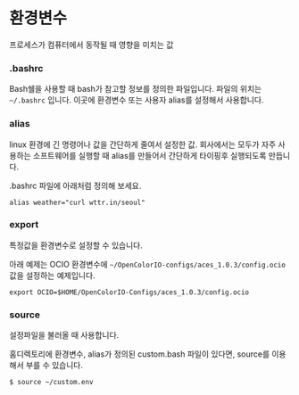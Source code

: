 # 환경변수
프로세스가 컴퓨터에서 동작될 때 영향을 미치는 값

### .bashrc
Bash쉘을 사용할 때 bash가 참고할 정보를 정의한 파일입니다.
파일의 위치는 `~/.bashrc` 입니다.
이곳에 환경변수 또는 사용자 alias를 설정해서 사용합니다.

### alias
linux 환경에 긴 명령어나 값을 간단하게 줄여서 설정한 값.
회사에서는 모두가 자주 사용하는 소프트웨어를 실행할 때
alias를 만들어서 간단하게 타이핑후 실행되도록 만듭니다.

.bashrc 파일에 아래처럼 정의해 보세요.
```
alias weather="curl wttr.in/seoul"
```

### export
특정값을 환경변수로 설정할 수 있습니다.

아래 예제는 OCIO 환경변수에 `~/OpenColorIO-configs/aces_1.0.3/config.ocio` 값을 설정하는 예제입니다.
```
export OCIO=$HOME/OpenColorIO-Configs/aces_1.0.3/config.ocio
```

### source
설정파일을 불러올 때 사용합니다.

홈디렉토리에 환경변수, alias가 정의된 custom.bash 파일이 있다면,
source를 이용해서 부를 수 있습니다.

```
$ source ~/custom.env
```
